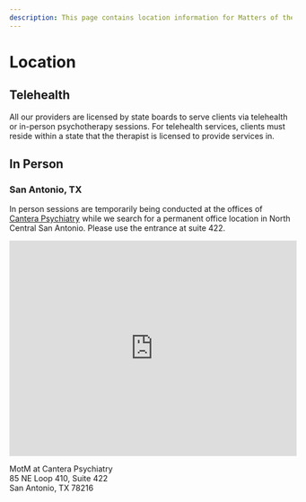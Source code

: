 ```yaml
---
description: This page contains location information for Matters of the Mind Therapy, LLC.
---
```


# Location

## Telehealth

All our providers are licensed by state boards to serve clients via telehealth or in-person psychotherapy sessions.
For telehealth services, clients must reside within a state that the therapist is licensed to provide services in.

## In Person

### San Antonio, TX

In person sessions are temporarily being conducted at the offices of [Cantera Psychiatry](https://canterapsychiatry.com/) while we search for a permanent office location in North Central San Antonio. Please use the entrance at suite 422.

<div class="google-map">
  <iframe src="https://www.google.com/maps/embed?pb=!1m18!1m12!1m3!1d7539.110790215721!2d-98.49195135045656!3d29.522197758524715!2m3!1f0!2f0!3f0!3m2!1i1024!2i768!4f13.1!3m3!1m2!1s0x865c5dddccd00001%3A0x24502a6ee43d7184!2sCantera%20Psychiatry!5e0!3m2!1sen!2sus!4v1686090236221!5m2!1sen!2sus" width="512" height="384" style="border:0;" allowfullscreen="" loading="lazy" referrerpolicy="no-referrer-when-downgrade">
  </iframe>
</div>

MotM at Cantera Psychiatry  
85 NE Loop 410, Suite 422  
San Antonio, TX 78216

